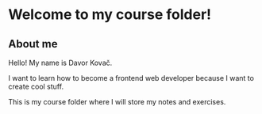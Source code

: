 # Welcome to my course folder!

## About me

Hello! My name is Davor Kovač.

I want to learn how to become a frontend web developer because I want to create cool stuff.

This is my course folder where I will store my notes and exercises.
